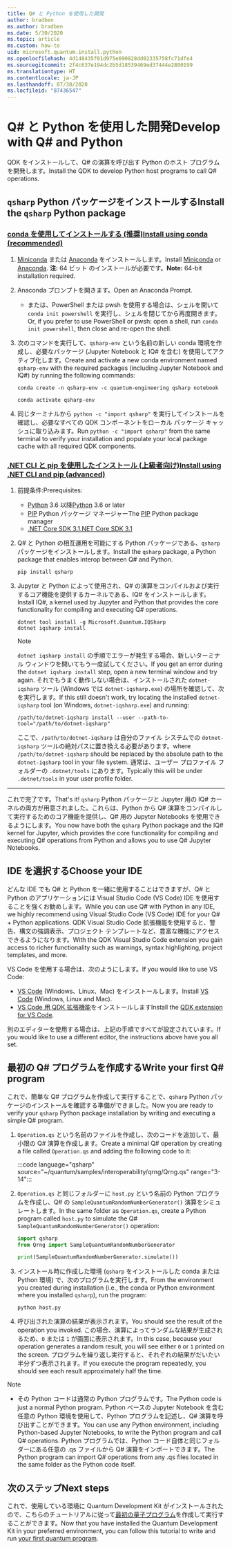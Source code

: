 ```yaml
---
title: Q# と Python を使用した開発
author: bradben
ms.author: bradben
ms.date: 5/30/2020
ms.topic: article
ms.custom: how-to
uid: microsoft.quantum.install.python
ms.openlocfilehash: 4d148435f01d975e690828dd02335758fc71dfe4
ms.sourcegitcommit: 2f4c637e194dc2b5d18539469ed37444e2800199
ms.translationtype: HT
ms.contentlocale: ja-JP
ms.lasthandoff: 07/30/2020
ms.locfileid: "87436547"
---
```

# <a name="develop-with-q-and-python"></a><span data-ttu-id="ec8c1-102">Q# と Python を使用した開発</span><span class="sxs-lookup"><span data-stu-id="ec8c1-102">Develop with Q# and Python</span></span>

<span data-ttu-id="ec8c1-103">QDK をインストールして、Q# の演算を呼び出す Python のホスト プログラムを開発します。</span><span class="sxs-lookup"><span data-stu-id="ec8c1-103">Install the QDK to develop Python host programs to call Q# operations.</span></span>

## <a name="install-the-qsharp-python-package"></a><span data-ttu-id="ec8c1-104">`qsharp` Python パッケージをインストールする</span><span class="sxs-lookup"><span data-stu-id="ec8c1-104">Install the `qsharp` Python package</span></span>

### <a name="install-using-conda-recommended"></a>[<span data-ttu-id="ec8c1-105">conda を使用してインストールする (推奨)</span><span class="sxs-lookup"><span data-stu-id="ec8c1-105">Install using conda (recommended)</span></span>](#tab/tabid-conda)

1. <span data-ttu-id="ec8c1-106">[Miniconda](https://docs.conda.io/en/latest/miniconda.html) または [Anaconda](https://www.anaconda.com/products/individual#Downloads) をインストールします。</span><span class="sxs-lookup"><span data-stu-id="ec8c1-106">Install [Miniconda](https://docs.conda.io/en/latest/miniconda.html) or [Anaconda](https://www.anaconda.com/products/individual#Downloads).</span></span> <span data-ttu-id="ec8c1-107">**注:** 64 ビット のインストールが必要です。</span><span class="sxs-lookup"><span data-stu-id="ec8c1-107">**Note:** 64-bit installation required.</span></span>

1. <span data-ttu-id="ec8c1-108">Anaconda プロンプトを開きます。</span><span class="sxs-lookup"><span data-stu-id="ec8c1-108">Open an Anaconda Prompt.</span></span>

   - <span data-ttu-id="ec8c1-109">または、PowerShell または pwsh を使用する場合は、シェルを開いて `conda init powershell` を実行し、シェルを閉じてから再度開きます。</span><span class="sxs-lookup"><span data-stu-id="ec8c1-109">Or, if you prefer to use PowerShell or pwsh: open a shell, run `conda init powershell`, then close and re-open the shell.</span></span>

1. <span data-ttu-id="ec8c1-110">次のコマンドを実行して、`qsharp-env` という名前の新しい conda 環境を作成し、必要なパッケージ (Jupyter Notebook と IQ# を含む) を使用してアクティブ化します。</span><span class="sxs-lookup"><span data-stu-id="ec8c1-110">Create and activate a new conda environment named `qsharp-env` with the required packages (including Jupyter Notebook and IQ#) by running the following commands:</span></span>

    ```
    conda create -n qsharp-env -c quantum-engineering qsharp notebook

    conda activate qsharp-env
    ```

1. <span data-ttu-id="ec8c1-111">同じターミナルから `python -c "import qsharp"` を実行してインストールを確認し、必要なすべての QDK コンポーネントをローカル パッケージ キャッシュに取り込みます。</span><span class="sxs-lookup"><span data-stu-id="ec8c1-111">Run `python -c "import qsharp"` from the same terminal to verify your installation and populate your local package cache with all required QDK components.</span></span>

### <a name="install-using-net-cli-and-pip-advanced"></a>[<span data-ttu-id="ec8c1-112">.NET CLI と pip を使用したインストール (上級者向け)</span><span class="sxs-lookup"><span data-stu-id="ec8c1-112">Install using .NET CLI and pip (advanced)</span></span>](#tab/tabid-dotnetcli)

1. <span data-ttu-id="ec8c1-113">前提条件:</span><span class="sxs-lookup"><span data-stu-id="ec8c1-113">Prerequisites:</span></span>

    - <span data-ttu-id="ec8c1-114">[Python](https://www.python.org/downloads/) 3.6 以降</span><span class="sxs-lookup"><span data-stu-id="ec8c1-114">[Python](https://www.python.org/downloads/) 3.6 or later</span></span>
    - <span data-ttu-id="ec8c1-115">[PIP](https://pip.pypa.io/en/stable/installing) Python パッケージ マネージャー</span><span class="sxs-lookup"><span data-stu-id="ec8c1-115">The [PIP](https://pip.pypa.io/en/stable/installing) Python package manager</span></span>
    - [<span data-ttu-id="ec8c1-116">.NET Core SDK 3.1</span><span class="sxs-lookup"><span data-stu-id="ec8c1-116">.NET Core SDK 3.1</span></span>](https://dotnet.microsoft.com/download/dotnet-core/3.1)


1. <span data-ttu-id="ec8c1-117">Q# と Python の相互運用を可能にする Python パッケージである、`qsharp` パッケージをインストールします。</span><span class="sxs-lookup"><span data-stu-id="ec8c1-117">Install the `qsharp` package, a Python package that enables interop between Q# and Python.</span></span>

    ```
    pip install qsharp
    ```

1. <span data-ttu-id="ec8c1-118">Jupyter と Python によって使用され、Q# の演算をコンパイルおよび実行するコア機能を提供するカーネルである、IQ# をインストールします。</span><span class="sxs-lookup"><span data-stu-id="ec8c1-118">Install IQ#, a kernel used by Jupyter and Python that provides the core functionality for compiling and executing Q# operations.</span></span>

    ```dotnetcli
    dotnet tool install -g Microsoft.Quantum.IQSharp
    dotnet iqsharp install
    ```

    > [!NOTE]
    > <span data-ttu-id="ec8c1-119">`dotnet iqsharp install` の手順でエラーが発生する場合、新しいターミナル ウィンドウを開いてもう一度試してください。</span><span class="sxs-lookup"><span data-stu-id="ec8c1-119">If you get an error during the `dotnet iqsharp install` step, open a new terminal window and try again.</span></span>
    > <span data-ttu-id="ec8c1-120">それでもうまく動作しない場合は、インストールされた `dotnet-iqsharp` ツール (Windows では `dotnet-iqsharp.exe`) の場所を確認して、次を実行します。</span><span class="sxs-lookup"><span data-stu-id="ec8c1-120">If this still doesn't work, try locating the installed `dotnet-iqsharp` tool (on Windows, `dotnet-iqsharp.exe`) and running:</span></span>
    > ```
    > /path/to/dotnet-iqsharp install --user --path-to-tool="/path/to/dotnet-iqsharp"
    > ```
    > <span data-ttu-id="ec8c1-121">ここで、`/path/to/dotnet-iqsharp` は自分のファイル システムでの `dotnet-iqsharp` ツールの絶対パスに置き換える必要があります。</span><span class="sxs-lookup"><span data-stu-id="ec8c1-121">where `/path/to/dotnet-iqsharp` should be replaced by the absolute path to the `dotnet-iqsharp` tool in your file system.</span></span>
    > <span data-ttu-id="ec8c1-122">通常は、ユーザー プロファイル フォルダーの `.dotnet/tools` にあります。</span><span class="sxs-lookup"><span data-stu-id="ec8c1-122">Typically this will be under `.dotnet/tools` in your user profile folder.</span></span>
    
***

<span data-ttu-id="ec8c1-123">これで完了です。</span><span class="sxs-lookup"><span data-stu-id="ec8c1-123">That's it!</span></span> <span data-ttu-id="ec8c1-124">`qsharp` Python パッケージと Jupyter 用の IQ# カーネルの両方が用意されました。これらは、Python から Q# 演算をコンパイルして実行するためのコア機能を提供し、Q# 用の Jupyter Notebooks を使用できるようにします。</span><span class="sxs-lookup"><span data-stu-id="ec8c1-124">You now have both the `qsharp` Python package and the IQ# kernel for Jupyter, which provides the core functionality for compiling and executing Q# operations from Python and allows you to use Q# Jupyter Notebooks.</span></span>

## <a name="choose-your-ide"></a><span data-ttu-id="ec8c1-125">IDE を選択する</span><span class="sxs-lookup"><span data-stu-id="ec8c1-125">Choose your IDE</span></span>

<span data-ttu-id="ec8c1-126">どんな IDE でも Q# と Python を一緒に使用することはできますが、Q# と Python のアプリケーションには Visual Studio Code (VS Code) IDE を使用することを強くお勧めします。</span><span class="sxs-lookup"><span data-stu-id="ec8c1-126">While you can use Q# with Python in any IDE, we highly recommend using Visual Studio Code (VS Code) IDE for your Q# + Python applications.</span></span> <span data-ttu-id="ec8c1-127">QDK Visual Studio Code 拡張機能を使用すると、警告、構文の強調表示、プロジェクト テンプレートなど、豊富な機能にアクセスできるようになります。</span><span class="sxs-lookup"><span data-stu-id="ec8c1-127">With the QDK Visual Studio Code extension you gain access to richer functionality such as warnings, syntax highlighting, project templates, and more.</span></span>

<span data-ttu-id="ec8c1-128">VS Code を使用する場合は、次のようにします。</span><span class="sxs-lookup"><span data-stu-id="ec8c1-128">If you would like to use VS Code:</span></span>

- <span data-ttu-id="ec8c1-129">[VS Code](https://code.visualstudio.com/download) (Windows、Linux、Mac) をインストールします。</span><span class="sxs-lookup"><span data-stu-id="ec8c1-129">Install [VS Code](https://code.visualstudio.com/download) (Windows, Linux and Mac).</span></span>
- <span data-ttu-id="ec8c1-130">[VS Code 用 QDK 拡張機能](https://marketplace.visualstudio.com/items?itemName=quantum.quantum-devkit-vscode)をインストールします</span><span class="sxs-lookup"><span data-stu-id="ec8c1-130">Install the [QDK extension for VS Code](https://marketplace.visualstudio.com/items?itemName=quantum.quantum-devkit-vscode).</span></span>

<span data-ttu-id="ec8c1-131">別のエディターを使用する場合は、上記の手順ですべてが設定されています。</span><span class="sxs-lookup"><span data-stu-id="ec8c1-131">If you would like to use a different editor, the instructions above have you all set.</span></span>

## <a name="write-your-first-q-program"></a><span data-ttu-id="ec8c1-132">最初の Q# プログラムを作成する</span><span class="sxs-lookup"><span data-stu-id="ec8c1-132">Write your first Q# program</span></span>

<span data-ttu-id="ec8c1-133">これで、簡単な Q# プログラムを作成して実行することで、`qsharp` Python パッケージのインストールを確認する準備ができました。</span><span class="sxs-lookup"><span data-stu-id="ec8c1-133">Now you are ready to verify your `qsharp` Python package installation by writing and executing a simple Q# program.</span></span>

1. <span data-ttu-id="ec8c1-134">`Operation.qs` という名前のファイルを作成し、次のコードを追加して、最小限の Q# 演算を作成します。</span><span class="sxs-lookup"><span data-stu-id="ec8c1-134">Create a minimal Q# operation by creating a file called `Operation.qs` and adding the following code to it:</span></span>

    :::code language="qsharp" source="~/quantum/samples/interoperability/qrng/Qrng.qs" range="3-14":::

1. <span data-ttu-id="ec8c1-135">`Operation.qs` と同じフォルダーに `host.py` という名前の Python プログラムを作成し、Q# の `SampleQuantumRandomNumberGenerator()` 演算をシミュレートします。</span><span class="sxs-lookup"><span data-stu-id="ec8c1-135">In the same folder as `Operation.qs`, create a Python program called `host.py` to simulate the Q# `SampleQuantumRandomNumberGenerator()` operation:</span></span>

    ```python
    import qsharp
    from Qrng import SampleQuantumRandomNumberGenerator

    print(SampleQuantumRandomNumberGenerator.simulate())
    ```

1. <span data-ttu-id="ec8c1-136">インストール時に作成した環境 (`qsharp` をインストールした conda または Python 環境) で、次のプログラムを実行します。</span><span class="sxs-lookup"><span data-stu-id="ec8c1-136">From the environment you created during installation (i.e., the conda or Python environment where you installed `qsharp`), run the program:</span></span>

    ```
    python host.py
    ```

1. <span data-ttu-id="ec8c1-137">呼び出された演算の結果が表示されます。</span><span class="sxs-lookup"><span data-stu-id="ec8c1-137">You should see the result of the operation you invoked.</span></span> <span data-ttu-id="ec8c1-138">この場合、演算によってランダムな結果が生成されるため、`0` または `1` が画面に表示されます。</span><span class="sxs-lookup"><span data-stu-id="ec8c1-138">In this case, because your operation generates a random result, you will see either `0` or `1` printed on the screen.</span></span> <span data-ttu-id="ec8c1-139">プログラムを繰り返し実行すると、それぞれの結果がだいたい半分ずつ表示されます。</span><span class="sxs-lookup"><span data-stu-id="ec8c1-139">If you execute the program repeatedly, you should see each result approximately half the time.</span></span>

> [!NOTE]
> * <span data-ttu-id="ec8c1-140">その Python コードは通常の Python プログラムです。</span><span class="sxs-lookup"><span data-stu-id="ec8c1-140">The Python code is just a normal Python program.</span></span> <span data-ttu-id="ec8c1-141">Python ベースの Jupyter Notebook を含む任意の Python 環境を使用して、Python プログラムを記述し、Q# 演算を呼び出すことができます。</span><span class="sxs-lookup"><span data-stu-id="ec8c1-141">You can use any Python environment, including Python-based Jupyter Notebooks, to write the Python program and call Q# operations.</span></span> <span data-ttu-id="ec8c1-142">Python プログラムでは、Python コード自体と同じフォルダーにある任意の .qs ファイルから Q# 演算をインポートできます。</span><span class="sxs-lookup"><span data-stu-id="ec8c1-142">The Python program can import Q# operations from any .qs files located in the same folder as the Python code itself.</span></span>

## <a name="next-steps"></a><span data-ttu-id="ec8c1-143">次のステップ</span><span class="sxs-lookup"><span data-stu-id="ec8c1-143">Next steps</span></span>

<span data-ttu-id="ec8c1-144">これで、使用している環境に Quantum Development Kit がインストールされたので、こちらのチュートリアルに従って[最初の量子プログラム](xref:microsoft.quantum.quickstarts.qrng)を作成して実行することができます。</span><span class="sxs-lookup"><span data-stu-id="ec8c1-144">Now that you have installed the Quantum Development Kit in your preferred environment, you can follow this tutorial to write and run [your first quantum program](xref:microsoft.quantum.quickstarts.qrng).</span></span>
